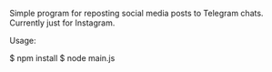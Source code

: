Simple program for reposting social media posts to Telegram chats. Currently just for Instagram. 

Usage:

$ npm install
$ node main.js <INSTAGRAM USERNAME> <TELEGRAM CHAT ID>